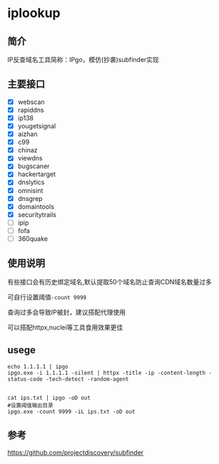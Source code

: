 # iplookup

## 简介
IP反查域名工具简称：IPgo，模仿(抄袭)subfinder实现

## 主要接口

- [x] webscan  
- [x] rapiddns  
- [x] ip138  
- [x] yougetsignal  
- [x] aizhan  
- [x] c99  
- [x] chinaz  
- [x] viewdns  
- [x] bugscaner  
- [x] hackertarget  
- [x] dnslytics  
- [x] omnisint  
- [x] dnsgrep  
- [x] domaintools  
- [x] securitytrails
- [ ] ipip
- [ ] fofa
- [ ] 360quake

## 使用说明
有些接口会有历史绑定域名,默认提取50个域名防止查询CDN域名数量过多

可自行设置阈值`-count 9999`

查询过多会导致IP被封，建议搭配代理使用

可以搭配httpx,nuclei等工具食用效果更佳

## usege  
```
echo 1.1.1.1 | ipgo 
ipgo.exe -i 1.1.1.1 -silent | httpx -title -ip -content-length -status-code -tech-detect -random-agent


cat ips.txt | ipgo -oD out
#设置阈值输出目录
ipgo.exe -count 9999 -iL ips.txt -oD out  
```
 
## 参考
https://github.com/projectdiscovery/subfinder

